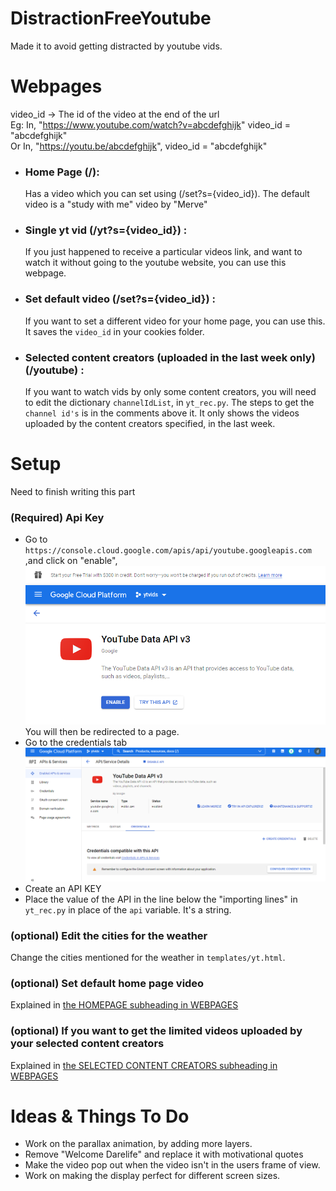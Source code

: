 # DistractionFreeYoutube
Made it to avoid getting distracted by youtube vids.

# Webpages
video_id -> The id of the video at the end of the url <br>
Eg: In, "https://www.youtube.com/watch?v=abcdefghijk" video_id = "abcdefghijk"<br>
    Or In, "https://youtu.be/abcdefghijk", video_id = "abcdefghijk"

* ### Home Page (/):
    Has a video which you can set using (/set?s={video_id}). The default video is a "study with me" video by "Merve"
* ### Single yt vid (/yt?s={video_id}) :
    If you just happened to receive a particular videos link, and want to watch it without going to the youtube website, you can use this webpage.
* ### Set default video (/set?s={video_id}) :
    If you want to set a different video for your home page, you can use this. It saves the `video_id` in your cookies folder.
* ### Selected content creators (uploaded in the last week only) (/youtube) :
    If you want to watch vids by only some content creators, you will need to edit the dictionary `channelIdList`, in `yt_rec.py`. The steps to get the `channel id's` is in the comments above it. It only shows the videos uploaded by the content creators specified, in the last week.

# Setup
Need to finish writing this part
### **(Required)** Api Key
* Go to `https://console.cloud.google.com/apis/api/youtube.googleapis.com` ,and click on "enable", ![click on "Enable" to enable the YouTube Data API v3](https://github.com/Darelife/DistractionFreeYoutube/blob/main/readmeFiles/enableYoutubeAPI.png) <br>You will then be redirected to a page.
* Go to the credentials tab ![It's below the API info](https://github.com/Darelife/DistractionFreeYoutube/blob/main/readmeFiles/credentialsTab.png)
* Create an API KEY
* Place the value of the API in the line below the "importing lines" in `yt_rec.py` in place of the `api` variable. It's a string.
### (optional) Edit the cities for the weather
Change the cities mentioned for the weather in `templates/yt.html`.
### (optional) Set default home page video
Explained in [the HOMEPAGE subheading in WEBPAGES](#home-page-)
### (optional) If you want to get the limited videos uploaded by your selected content creators
Explained in [the SELECTED CONTENT CREATORS subheading in WEBPAGES](#selected-content-creators-uploaded-in-the-last-week-only-youtube-)

# Ideas & Things To Do
* Work on the parallax animation, by adding more layers.
* Remove "Welcome Darelife" and replace it with motivational quotes
* Make the video pop out when the video isn't in the users frame of view.
* Work on making the display perfect for different screen sizes.

